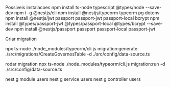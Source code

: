 Possiveis instalacoes
npm install ts-node typescript @types/node --save-dev
npm i -g @nestjs/cli
npm install @nestjs/typeorm typeorm pg dotenv
npm install @nestjs/jwt passport passport-jwt passport-local bcrypt
npm install @types/passport-jwt @types/passport-local @types/bcrypt --save-dev
npm install @nestjs/passport passport passport-local passport-jwt


Criar migration 
 
 npx ts-node ./node_modules/typeorm/cli.js migration:generate ./src/migrations/CreateGovernosTable -d ./src/config/data-source.ts

 rodar migration
 npx ts-node ./node_modules/typeorm/cli.js migration:run -d ./src/config/data-source.ts


nest g module users
nest g service users
nest g controller users
